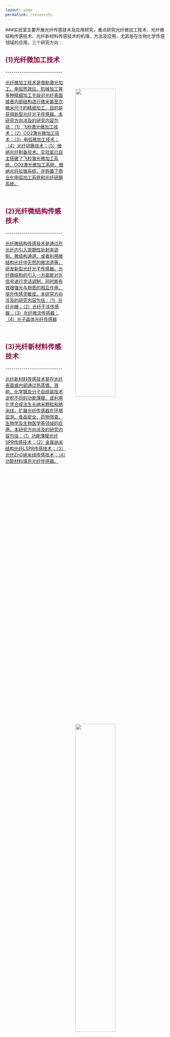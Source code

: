 ```yaml
---
layout: page
permalink: /research/
---
```


###实验室主要开展光纤传感技术及应用研究，重点研究光纤微加工技术、光纤微结构传感技术、光纤新材料传感技术的机理、方法及应用，尤其是在生物化学传感领域的应用。三个研究方向：
<h2 style="color: #870A40;">(1)光纤微加工技术</h2>
----------------------------
<div class="wrap clearfix">
    <a href="{{ site.baseurl }}/fiber-gratings-1/">
      <img src="{{ site.baseurl }}/images/CO2.jpg" style="float: right; width: 50%; margin: 15px; padding: 15px;" >
      <p>
        光纤微加工技术是借助激光加工、电弧热效应、机械加工等多种精细加工手段对光纤表面或者内部结构进行微米甚至次微米尺寸的精细加工，目的是获得新型光纤光子传感器。本研究方向涉及的研究内容包括：（1）飞秒激光微加工技术；（2）CO2激光微加工技术；（3）电弧微加工技术；（4）光纤研磨技术；（5）微纳光纤制备技术。实验室已自主搭建了飞秒激光微加工系统、CO2激光微加工系统、微纳光纤拉锥系统，并购置了商业化电弧加工系统和光纤研磨系统。
      </p>
    </a>
</div>

<br>

<h2 style="color: #870A40;">(2)光纤微结构传感技术</h2>
----------------------------
<div class="wrap clearfix">
    <a href="{{ site.baseurl }}/fiber-biochemical-1/">
    <img src="{{ site.baseurl }}/images/CO2-research.jpg" style="float: right; width: 50%; margin: 15px; padding: 15px;" >
    <p>
        光纤微结构传感技术是通过在光纤内引入周期性折射率调制、微结构通道、或者利用微结构光纤中天然的微流道等，研发新型光纤光子传感器，光纤微结构的引入一方面能对光信号进行灵活调制，同时能有效增强光与物质的相互作用，提升传感灵敏度。本研究方向涉及的研究内容包括：（1）光纤光栅；（2）光纤干涉传感器；（3）光纤微流传感器；（4）光子晶体光纤传感器
     </p>
    </a>
</div>

<br>

<h2 style="color: #870A40;">(3)光纤新材料传感技术</h2>
----------------------------
<div class="wrap clearfix">
    <a href="{{ site.baseurl }}/fiber-interference-1/">
    <img src="{{ site.baseurl }}/images/bio-chem-d.jpg" style="float: right; width: 50%; margin: 15px; padding: 15px;" >
    <p>
        光纤新材料传感技术是在光纤表面或内部通过热蒸镀、溅射、化学镀及分子自组装技术淀积不同的功能薄膜、或利用化学合成法生长纳米颗粒和纳米线，扩展光纤传感器在环境监测、食品安全、药物筛查、生物学及生物医学等领域的应用。本研究方向涉及的研究内容包括：（1）功能薄膜光纤SPR传感技术；（2）金属纳米结构光纤LSPR传感技术；（3）光纤ZnO纳米线传感技术；（4）功能材料填充光纤传感器。
    </p>
    </a>
</div>
